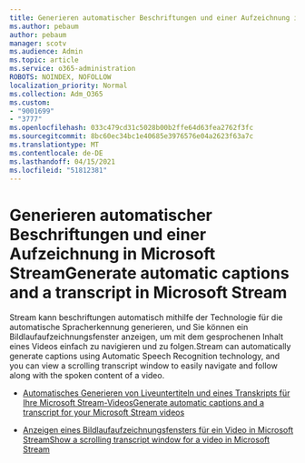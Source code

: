 ```yaml
---
title: Generieren automatischer Beschriftungen und einer Aufzeichnung in Microsoft Stream
ms.author: pebaum
author: pebaum
manager: scotv
ms.audience: Admin
ms.topic: article
ms.service: o365-administration
ROBOTS: NOINDEX, NOFOLLOW
localization_priority: Normal
ms.collection: Adm_O365
ms.custom:
- "9001699"
- "3777"
ms.openlocfilehash: 033c479cd31c5028b00b2ffe64d63fea2762f3fc
ms.sourcegitcommit: 8bc60ec34bc1e40685e3976576e04a2623f63a7c
ms.translationtype: MT
ms.contentlocale: de-DE
ms.lasthandoff: 04/15/2021
ms.locfileid: "51812381"
---
```

# <a name="generate-automatic-captions-and-a-transcript-in-microsoft-stream"></a><span data-ttu-id="22158-102">Generieren automatischer Beschriftungen und einer Aufzeichnung in Microsoft Stream</span><span class="sxs-lookup"><span data-stu-id="22158-102">Generate automatic captions and a transcript in Microsoft Stream</span></span>

<span data-ttu-id="22158-103">Stream kann beschriftungen automatisch mithilfe der Technologie für die automatische Spracherkennung generieren, und Sie können ein Bildlaufaufzeichnungsfenster anzeigen, um mit dem gesprochenen Inhalt eines Videos einfach zu navigieren und zu folgen.</span><span class="sxs-lookup"><span data-stu-id="22158-103">Stream can automatically generate captions using Automatic Speech Recognition technology, and you can view a scrolling transcript window to easily navigate and follow along with the spoken content of a video.</span></span>

- [<span data-ttu-id="22158-104">Automatisches Generieren von Liveuntertiteln und eines Transkripts für Ihre Microsoft Stream-Videos</span><span class="sxs-lookup"><span data-stu-id="22158-104">Generate automatic captions and a transcript for your Microsoft Stream videos</span></span>](https://docs.microsoft.com/stream/portal-autogenerate-captions)

- [<span data-ttu-id="22158-105">Anzeigen eines Bildlaufaufzeichnungsfensters für ein Video in Microsoft Stream</span><span class="sxs-lookup"><span data-stu-id="22158-105">Show a scrolling transcript window for a video in Microsoft Stream</span></span>](https://docs.microsoft.com/stream/portal-configure-transcript-mode)
